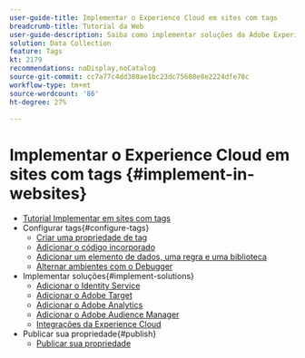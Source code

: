 ```yaml
---
user-guide-title: Implementar o Experience Cloud em sites com tags
breadcrumb-title: Tutorial da Web
user-guide-description: Saiba como implementar soluções da Adobe Experience Cloud em um site com tags.
solution: Data Collection
feature: Tags
kt: 2179
recommendations: noDisplay,noCatalog
source-git-commit: cc7a77c4dd380ae1bc23dc75608e8e2224dfe78c
workflow-type: tm+mt
source-wordcount: '86'
ht-degree: 27%

---
```



# Implementar o Experience Cloud em sites com tags {#implement-in-websites}

+ [Tutorial Implementar em sites com tags](overview.md)
+ Configurar tags{#configure-tags}
   + [Criar uma propriedade de tag](create-a-property.md)
   + [Adicionar o código incorporado](add-embed-code.md)
   + [Adicionar um elemento de dados, uma regra e uma biblioteca](add-data-elements-rules.md)
   + [Alternar ambientes com o Debugger](switch-environments.md)
+ Implementar soluções{#implement-solutions}
   + [Adicionar o Identity Service](id-service.md)
   + [Adicionar o Adobe Target](target.md)
   + [Adicionar o Adobe Analytics](analytics.md)
   + [Adicionar o Adobe Audience Manager](audience-manager.md)
   + [Integrações da Experience Cloud](integrations.md)
+ Publicar sua propriedade{#publish}
   + [Publicar sua propriedade](publish.md)
